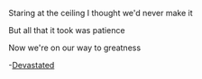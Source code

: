 Staring at the ceiling I thought we'd never make it

But all that it took was patience 

Now we're on our way to greatness

-[Devastated](http://genius.com/Joey-bada-devastated-lyrics)

